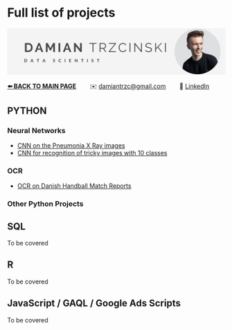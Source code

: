 # Full list of projects

![](headline.png)

<b>[:arrow_left: BACK TO MAIN PAGE](https://datrz.github.io/its.damian/)</b> &nbsp;&nbsp;&nbsp;&nbsp;&nbsp;&nbsp; :envelope: [damiantrzc@gmail.com](mailto:damiantrzc@gmail.com) &nbsp;&nbsp;&nbsp;&nbsp;&nbsp;&nbsp; :link: [LinkedIn](https://www.linkedin.com/in/trzcinskidamian/)

## PYTHON
### Neural Networks
* [CNN on the Pneumonia X Ray images](https://github.com/datrz/its.damian/blob/main/CNN_on_Pneumonia_Xrays.ipynb)
* [CNN for recognition of tricky images with 10 classes](https://github.com/datrz/its.damian/blob/main/Assignment_cnn_Best_Score.ipynb)

### OCR
* [OCR on Danish Handball Match Reports](https://github.com/datrz/its.damian/blob/main/Handball_Match_Report_with_PaddleOCR.ipynb)

### Other Python Projects

## SQL
To be covered

## R
To be covered

## JavaScript / GAQL / Google Ads Scripts
To be covered
